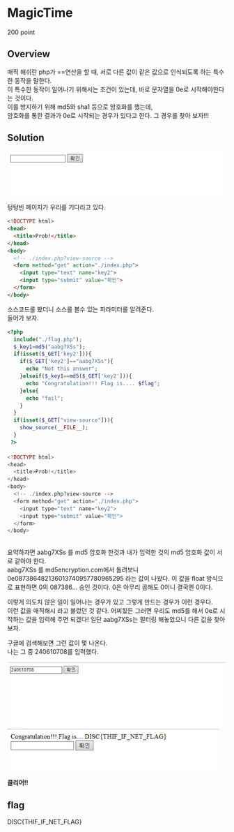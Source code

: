 # MagicTime
200 point

## Overview
매직 해쉬란 php가 ==연산을 할 때, 서로 다른 값이 같은 값으로 인식되도록 하는 특수한 동작을 말한다.  
이 특수한 동작이 일어나기 위해서는 조건이 있는데, 바로 문자열을 0e로 시작해야한다는 것이다.  
이를 방지하기 위해 md5와 sha1 등으로 암호화를 했는데,  
암호화를 통한 결과가 0e로 시작되는 경우가 있다고 한다. 그 경우를 찾아 보자!!!  

## Solution
![Image](https://github.com/moreal/WriteUp/blob/master/CTF/DISC/Probs/Web/MagicTIme/Image/EmptyPage.PNG)

텅텅빈 페이지가 우리를 기다리고 있다.  

```html
<!DOCTYPE html>
<head>
  <title>Prob!</title>
</head>
<body>
  <!-- ./index.php?view-source -->
  <form method="get" action="./index.php">
    <input type="text" name="key2">
    <input type="submit" value="확인">
  </form>
</body>
```
소스코드를 봤더니 소스를 볼수 있는 파라미터를 알려준다.  
들어가 보자.  

```php
<?php
  include("./flag.php");
  $_key1=md5("aabg7XSs");
  if(isset($_GET['key2'])){
    if($_GET['key2']=="aabg7XSs"){
      echo "Not this answer";
    }elseif($_key1==md5($_GET['key2'])){
      echo "Congratulation!!! Flag is.... $flag";
    }else{
      echo "fail";
    }
  }
  if(isset($_GET["view-source"])){
    show_source(__FILE__);
  }
 ?>

<!DOCTYPE html>
<head>
  <title>Prob!</title>
</head>
<body>
  <!-- ./index.php?view-source -->
  <form method="get" action="./index.php">
    <input type="text" name="key2">
    <input type="submit" value="확인">
  </form>
</body>
```  
<br>
요약하자면 aabg7XSs 를 md5 암호화 한것과 내가 입력한 것의 md5 암호화 값이 서로 같아야 한다.  
<br>
aabg7XSs 를 md5encryption.com에서 돌려보니 0e087386482136013740957780965295 라는 값이 나왔다.  
이 값을 float 방식으로 표현하면 0의 087386... 승인 것이다. 0은 아무리 곱해도 0이니 결국엔 0이다.  

이렇게 의도치 않은 일이 일어나는 경우가 있고 그렇게 만드는 경우가 이런 경우다.  
이런 값을 매직해시 라고 불렀던 것 같다. 어찌됬든 그러면 우리도 md5를 해서 0e로 시작하는 값을 입력해 주면 되겠다! 일단 aabg7XSs는 필터링 해놓았으니 다른 값을 찾아보자.  

구글에 검색해보면 그런 값이 몇 나온다.  
나는 그 중 240610708를 입력했다.

![Image](https://github.com/moreal/WriteUp/blob/master/CTF/DISC/Probs/Web/MagicTIme/Image/InputMagicHash.PNG)  
![Image](https://github.com/moreal/WriteUp/blob/master/CTF/DISC/Probs/Web/MagicTIme/Image/Clear.PNG)

**클리어!!**

## flag
DISC{THIF_IF_NET_FLAG}
